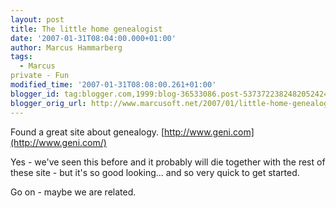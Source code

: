 ```yaml
---
layout: post
title: The little home genealogist
date: '2007-01-31T08:04:00.000+01:00'
author: Marcus Hammarberg
tags:
  - Marcus
private - Fun
modified_time: '2007-01-31T08:08:00.261+01:00'
blogger_id: tag:blogger.com,1999:blog-36533086.post-5373722382482052424
blogger_orig_url: http://www.marcusoft.net/2007/01/little-home-genealogist.html
---
```


Found
a great site about genealogy.
[http://www.geni.com](http://www.geni.com/)

Yes - we've seen this before and it probably will die together with the
rest of these site - but it's so good looking... and so very quick to
get started.

Go on - maybe we are related.
